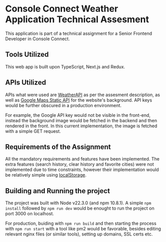 # Console Connect Weather Application Technical Assesment

This application is part of a technical assignment for a Senior Frontend Developer in Console Connect.

## Tools Utilized

This web app is built upon TypeScript, Next.js and Redux. 

## APIs Utilized

APIs what were used are [WeatherAPI](https://www.weatherapi.com/) as per the assesment description, as well as
[Google Maps Static API](https://developers.google.com/maps/documentation/maps-static/overview) for the website's background.
API keys would be further obscured in a production environment.

For example, the Google API key would not be visible in the front-end,
instead the background image would be fetched in the backend and then rendered in the front.
In this current implementation, the image is fetched with a simple GET request.


## Requirements of the Assignment

All the mandatory requirements and features have been implemented. The extra features (search history, clear history and 
favorite cities) were not implemented due to time constraints, however their implementation would be relatively simple using
[localStorage](https://developer.mozilla.org/en-US/docs/Web/API/Window/localStorage).

## Building and Running the project

The project was built with Node v22.3.0 (and npm 10.8.1). A simple ```npm install``` followed by ```npm run dev``` would
be enought to run the project on port 3000 on localhost.

For production, buiding with ```npm run build``` and then starting the process with ```npm run start``` with a tool like
pm2 would be favorable, besides editing relevant nginx files (or similar tools), setting up domains, SSL certs etc.
